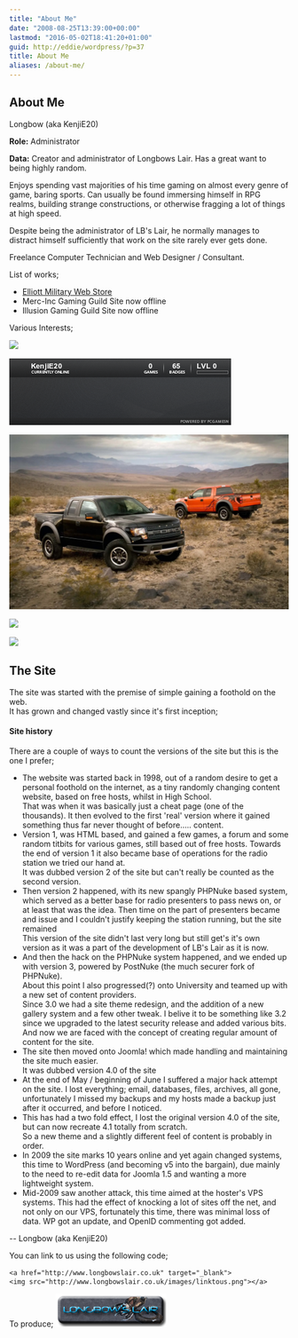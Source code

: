 ```yaml
---
title: "About Me"
date: "2008-08-25T13:39:00+00:00"
lastmod: "2016-05-02T18:41:20+01:00"
guid: http://eddie/wordpress/?p=37
title: About Me
aliases: /about-me/
---
```


## About Me

Longbow (aka KenjiE20)

**Role:** Administrator

**Data:** Creator and administrator of Longbows Lair. Has a great want to being highly random.

Enjoys spending vast majorities of his time gaming on almost every genre of game, baring sports. Can usually be found immersing himself in RPG realms, building strange constructions, or otherwise fragging a lot of things at high speed.

Despite being the administrator of LB's Lair, he normally manages to distract himself sufficiently that work on the site rarely ever gets done.

Freelance Computer Technician and Web Designer / Consultant.

List of works;

- [Elliott Military Web Store](http://www.elliottmilitary.co.uk)
- Merc-Inc Gaming Guild Site now offline
- Illusion Gaming Guild Site now offline

Various Interests;

[![](http://sig.anidb.net/images/signatures/7359/ue600/)](http://sig.anidb.net/redirect/7359/ue600/)

[![](images/76561197993935169.png)](http://steamsignature.com)

[![Raptr Forum Signature](images/fs_overall.png)](http://raptr.com/KenjiE20?src=em_all)

[![](http://miniprofile.xfire.com/bg/sf/type/2/kenjie20.png)](http://profile.xfire.com/kenjie20)

![](images/lb.gif)

## The Site

The site was started with the premise of simple gaining a foothold on the web.  
It has grown and changed vastly since it's first inception;

#### Site history

There are a couple of ways to count the versions of the site but this is the one I prefer;

- The website was started back in 1998, out of a random desire to get a personal foothold on the internet, as a tiny randomly changing content website, based on free hosts, whilst in High School.  
That was when it was basically just a cheat page (one of the thousands). It then evolved to the first 'real' version where it gained something thus far never thought of before..... content.
- Version 1, was HTML based, and gained a few games, a forum and some random titbits for various games, still based out of free hosts. Towards the end of version 1 it also became base of operations for the radio station we tried our hand at.  
It was dubbed version 2 of the site but can't really be counted as the second version.
- Then version 2 happened, with its new spangly PHPNuke based system, which served as a better base for radio presenters to pass news on, or at least that was the idea. Then time on the part of presenters became and issue and I couldn't justify keeping the station running, but the site remained  
This version of the site didn't last very long but still get's it's own version as it was a part of the development of LB's Lair as it is now.
- And then the hack on the PHPNuke system happened, and we ended up with version 3, powered by PostNuke (the much securer fork of PHPNuke).  
About this point I also progressed(?) onto University and teamed up with a new set of content providers.  
Since 3.0 we had a site theme redesign, and the addition of a new gallery system and a few other tweak. I belive it to be something like 3.2 since we upgraded to the latest security release and added various bits.  
And now we are faced with the concept of creating regular amount of content for the site.
- The site then moved onto Joomla! which made handling and maintaining the site much easier.  
It was dubbed version 4.0 of the site
- At the end of May / beginning of June I suffered a major hack attempt on the site. I lost everything; email, databases, files, archives, all gone, unfortunately I missed my backups and my hosts made a backup just after it occurred, and before I noticed.
- This has had a two fold effect, I lost the original version 4.0 of the site, but can now recreate 4.1 totally from scratch.  
So a new theme and a slightly different feel of content is probably in order.
- In 2009 the site marks 10 years online and yet again changed systems, this time to WordPress (and becoming v5 into the bargain), due mainly to the need to re-edit data for Joomla 1.5 and wanting a more lightweight system.
- Mid-2009 saw another attack, this time aimed at the hoster's VPS systems. This had the effect of knocking a lot of sites off the net, and not only on our VPS, fortunately this time, there was minimal loss of data. WP got an update, and OpenID commenting got added.

\-\- Longbow (aka KenjiE20)

You can link to us using the following code;

```
<a href="http://www.longbowslair.co.uk" target="_blank">
<img src="http://www.longbowslair.co.uk/images/linktous.png"></a>
```

To produce;
[![](images/linktous.png)](http://www.longbowslair.co.uk)
